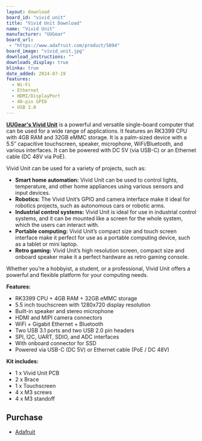 ```yaml
---
layout: download
board_id: "vivid_unit"
title: "Vivid Unit Download"
name: "Vivid Unit"
manufacturer: "UUGear"
board_url:
 - "https://www.adafruit.com/product/5894"
board_image: "vivid_unit.jpg"
download_instructions: ""
downloads_display: true
blinka: true
date_added: 2024-07-19
features:
  - Wi-Fi
  - Ethernet
  - HDMI/DisplayPort
  - 40-pin GPIO
  - USB 3.0
---
```


[**UUGear's Vivid Unit**](https://www.vividunit.com/Main_Page) is a powerful and versatile single-board computer that can be used for a wide range of applications. It features an RK3399 CPU with 4GB RAM and 32GB eMMC storage. It is a palm-sized device with a 5.5″ capacitive touchscreen, speaker, microphone, WiFi/Bluetooth, and various interfaces. It can be powered with DC 5V (via USB-C) or an Ethernet cable (DC 48V via PoE).

Vivid Unit can be used for a variety of projects, such as:

- **Smart home automation:** Vivid Unit can be used to control lights, temperature, and other home appliances using various sensors and input devices.
- **Robotics:** The Vivid Unit’s GPIO and camera interface make it ideal for robotics projects, such as autonomous cars or robotic arms.
- **Industrial control systems:** Vivid Unit is ideal for use in industrial control systems, and it can be mounted like a screen for the whole system, which the users can interact with.
- **Portable computing:** Vivid Unit’s compact size and touch screen interface make it perfect for use as a portable computing device, such as a tablet or mini laptop.
- **Retro gaming:** Vivid Unit’s high resolution screen, compact size and onboard speaker make it a perfect hardware as retro gaming console.

Whether you’re a hobbyist, a student, or a professional, Vivid Unit offers a powerful and flexible platform for your computing needs.

**Features:**

- RK3399 CPU + 4GB RAM + 32GB eMMC storage
- 5.5 inch touchscreen with 1280x720 display resolution
- Built-in speaker and stereo microphone
- HDMI and MIPI camera connectors
- WiFi + Gigabit Ethernet + Bluetooth
- Two USB 3.1 ports and two USB 2.0 pin headers
- SPI, I2C, UART, SDIO, and ADC interfaces
- With onboard  connector for SSD
- Powered via USB-C (DC 5V) or Ethernet cable (PoE / DC 48V)

**Kit includes:**

- 1 x Vivid Unit PCB
- 2 x Brace
- 1 x Touchscreen
- 4 x M3 screws
- 4 x M3 standoff

## Purchase

* [Adafruit](https://www.adafruit.com/product/5894)